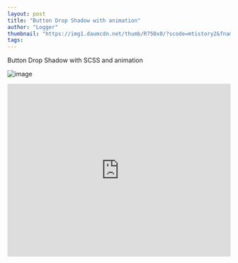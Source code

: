 ```yaml
---
layout: post
title: "Button Drop Shadow with animation"
author: "Logger"
thumbnail: "https://img1.daumcdn.net/thumb/R750x0/?scode=mtistory2&fname=https%3A%2F%2Ft1.daumcdn.net%2Fcfile%2Ftistory%2F27212D465836BB5A14"
tags: 
---
```



Button Drop Shadow with SCSS and animation

![image](https://t1.daumcdn.net/cfile/tistory/27212D465836BB5A14)

<iframe allowfullscreen="true" allowpaymentrequest="true" allowtransparency="true" class="cp_embed_iframe " frameborder="0" height="391" width="100%" name="cp_embed_1" scrolling="no" src="https://codepen.io/jaehee/embed/qqrgMx?height=391&amp;theme-id=19458&amp;slug-hash=qqrgMx&amp;default-tab=result&amp;user=jaehee&amp;embed-version=2&amp;pen-title=Button%20Drop%20Shadow%20with%20animation&amp;name=cp_embed_1" style="width: 100%; overflow:hidden; display:block;" title="Button Drop Shadow with animation" loading="lazy" id="cp_embed_qqrgMx"></iframe>